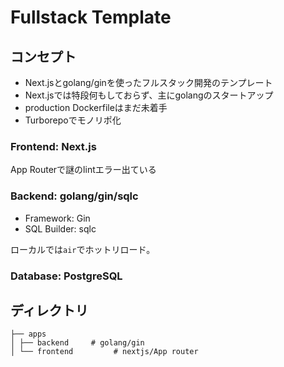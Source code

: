 # Fullstack Template


## コンセプト
- Next.jsとgolang/ginを使ったフルスタック開発のテンプレート
- Next.jsでは特段何もしておらず、主にgolangのスタートアップ
- production Dockerfileはまだ未着手
- Turborepoでモノリポ化

### Frontend: Next.js
App Routerで謎のlintエラー出ている
### Backend: golang/gin/sqlc
- Framework: Gin
- SQL Builder: sqlc

ローカルでは`air`でホットリロード。

### Database: PostgreSQL

## ディレクトリ
```
├── apps
│ ├── backend     # golang/gin
│ └── frontend         # nextjs/App router

```
